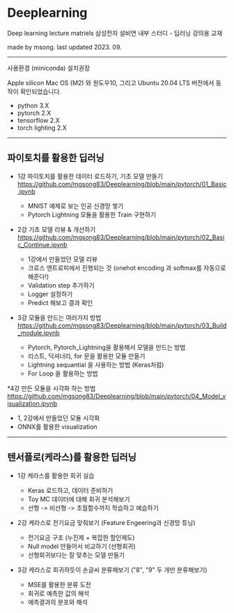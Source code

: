 # Deeplearning

Deep learning lecture matriels
삼성전자 설비연 내부 스터디 - 딥러닝 강의용 교재


made by msong. 
last updated  2023. 09. 


---- 


사용환경 (miniconda) 설치권장

Apple silicon Mac OS (M2) 와 원도우10, 그리고 Ubuntu 20.04 LTS 버전에서 동작이 확인되었습니다.

- python 3.X 
- pytorch 2.X
- tensorflow 2.X
- torch lighting 2.X 




----

## 파이토치를 활용한 딥러닝 


* 1강 파이토치를 활용한 데이터 로드하기, 기초 모델 만들기
  https://github.com/mgsong83/Deeplearning/blob/main/pytorch/01_Basic.ipynb

  - MNIST 예제로 보는 인공 신경망 쌓기
  - Pytorch Lightning 모듈을 활용한 Train 구현하기
  
* 2강 기초 모델 리뷰 & 개선하기
  https://github.com/mgsong83/Deeplearning/blob/main/pytorch/02_Basic_Continue.ipynb
  - 1강에서 만들었던 모델 리뷰
  - 크로스 엔트로피에서 진행되는 것 (onehot encoding 과 softmax를 자동으로 해준다!)
  - Validation step 추가하기
  - Logger 설정하기
  - Predict 해보고 결과 확인 
  
* 3강 모듈을 만드는 여러가지 방법
  https://github.com/mgsong83/Deeplearning/blob/main/pytorch/03_Build_module.ipynb
  - Pytorch, Pytorch_Lightning을 활용해서 모델을 만드는 방법
  - 리스트, 딕셔너리, for 문을 활용한 모듈 만들기
  - Lightning sequantial 을 사용하는 방법 (Keras처럼)
  - For Loop 을 활용하는 방법

*4강 만든 모듈을 시각화 하는 방법
  https://github.com/mgsong83/Deeplearning/blob/main/pytorch/04_Model_visualization.ipynb
  - 1, 2강에서 만들었던 모듈 시각화
  - ONNX를 활용한 visualization

----

## 텐서플로(케라스)를 활용한 딥러닝

* 1강 케라스를 활용한 회귀 실습

  - Keras 로드하고, 데이터 준비하기
  - Toy MC 데이터에 대해 회귀 분석해보기
  - 선형 -> 비선형 -> 초월함수까지 학습하고 예습하기
  
* 2강 케라스로 전기요금 맞춰보기 (Feature Engeering과 신경망 튜닝)

  - 전기요금 구조 (누진제 + 복잡한 할인제도)
  - Null model 만들어서 비교하기 (선형회귀)
  - 선형회귀보다는 잘 맞추는 모델 만들기


* 3강 케라스로 회귀하듯이 손글씨 분류해보기 ("8", "9" 두 개만 분류해보기)

  - MSE를 활용한 분류 도전
  - 회귀로 예측한 값의 해석
  - 예측결과의 분포와 해석
